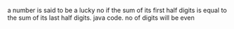 a number is said to be a lucky no if the sum of its first half digits is equal to the sum of its last half digits. java code. no of digits will be even
